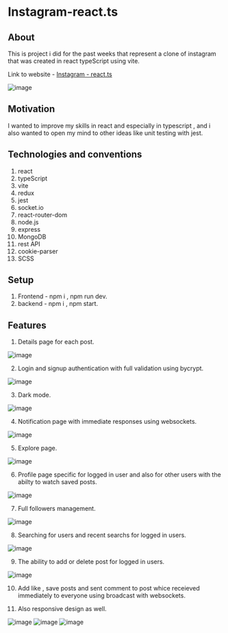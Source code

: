 # Instagram-react.ts
## About
This is project i did for the past weeks that represent a clone of instagram that was created in react typeScript
using vite. 

Link to website - [Instagram - react.ts](https://instagram-react-ts.onrender.com/#/) 

![image](https://user-images.githubusercontent.com/114091759/224860324-80deecf0-a402-404e-baf1-e48143bfb5b0.png)

## Motivation
I wanted to improve my skills in react and especially in typescript , and i also wanted to
open my mind to other ideas like unit testing with jest.

## Technologies and conventions
1. react
2. typeScript
3. vite
4. redux
5. jest
6. socket.io
7. react-router-dom
8. node.js
9. express
10. MongoDB
11. rest API
12. cookie-parser
13. SCSS

## Setup
1. Frontend - npm i , npm run dev.
2. backend - npm i , npm start.

## Features
1. Details page for each post.

![image](https://user-images.githubusercontent.com/114091759/224860590-c853a754-3fbb-46cf-9fc0-8e8f96f3f7a8.png)

2. Login and signup authentication with full validation using bycrypt.

![image](https://user-images.githubusercontent.com/114091759/224860865-16f61fd4-404f-4b66-91a8-999074984161.png)

3. Dark mode.

![image](https://user-images.githubusercontent.com/114091759/224860982-108d822f-85a9-4623-9dc1-5330012eaf0e.png)

4. Notification page with immediate responses using websockets.

![image](https://user-images.githubusercontent.com/114091759/224876342-ebec030b-4a1b-4e86-aeda-a5d2860dc017.png)

5. Explore page.

![image](https://user-images.githubusercontent.com/114091759/224861375-9d58fd4b-2d3a-459f-9fe0-5982060f1048.png)

6.  Profile page specific for logged in user and also for other users with the abilty to watch saved posts.

![image](https://user-images.githubusercontent.com/114091759/224861810-b0cfbf5c-f90f-49b2-97e9-5c9890c23866.png)

7. Full followers management.

![image](https://user-images.githubusercontent.com/114091759/224861971-5f4c9611-f20c-40ee-b13e-805c667f4072.png)

8. Searching for users and recent searchs for logged in users.

![image](https://user-images.githubusercontent.com/114091759/224862099-1611a386-aaf7-4c29-84e7-f99fbd393bb4.png)

9. The ability to add or delete post for logged in users.

![image](https://user-images.githubusercontent.com/114091759/224862348-86c9fe0a-dedc-41e5-aa4e-5d2bd0deb2fa.png)

10. Add like , save posts and sent comment to post whice receieved immediately to everyone using broadcast with websockets.

11. Also responsive design as well.

![image](https://user-images.githubusercontent.com/114091759/224862765-6218995f-b392-4cc4-9348-20bf57457139.png)
![image](https://user-images.githubusercontent.com/114091759/224862851-05ef6566-606a-4e59-b620-a955cd2ffb4f.png)
![image](https://user-images.githubusercontent.com/114091759/224862933-33edc5ce-f9e0-426b-afa0-86fdfb8d0917.png)






